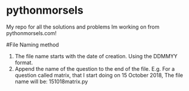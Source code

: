 # pythonmorsels
My repo for all the solutions and problems Im working on from pythonmorsels.com!

#File Naming method
1. The file name starts with the date of creation. Using the DDMMYY format.
2. Append the name of the question to the end of the file.
E.g. For a question called matrix, that I start doing on 15 October 2018,
	The file name will be:
	151018matrix.py